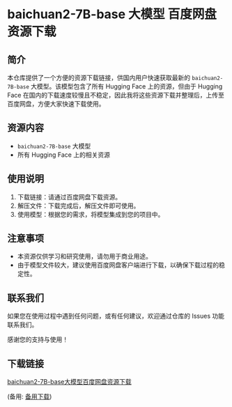 # baichuan2-7B-base 大模型 百度网盘资源下载

## 简介
本仓库提供了一个方便的资源下载链接，供国内用户快速获取最新的 `baichuan2-7B-base` 大模型。该模型包含了所有 Hugging Face 上的资源，但由于 Hugging Face 在国内的下载速度较慢且不稳定，因此我将这些资源下载并整理后，上传至百度网盘，方便大家快速下载使用。

## 资源内容
- `baichuan2-7B-base` 大模型
- 所有 Hugging Face 上的相关资源

## 使用说明
1. 下载链接：请通过百度网盘下载资源。
2. 解压文件：下载完成后，解压文件即可使用。
3. 使用模型：根据您的需求，将模型集成到您的项目中。

## 注意事项
- 本资源仅供学习和研究使用，请勿用于商业用途。
- 由于模型文件较大，建议使用百度网盘客户端进行下载，以确保下载过程的稳定性。

## 联系我们
如果您在使用过程中遇到任何问题，或有任何建议，欢迎通过仓库的 Issues 功能联系我们。

感谢您的支持与使用！

## 下载链接
[baichuan2-7B-base大模型百度网盘资源下载](https://pan.quark.cn/s/85d8aa3e73d3) 

(备用: [备用下载](https://pan.baidu.com/s/1JfjnM5RR5gTdjUXXAU1H6A?pwd=1234))
